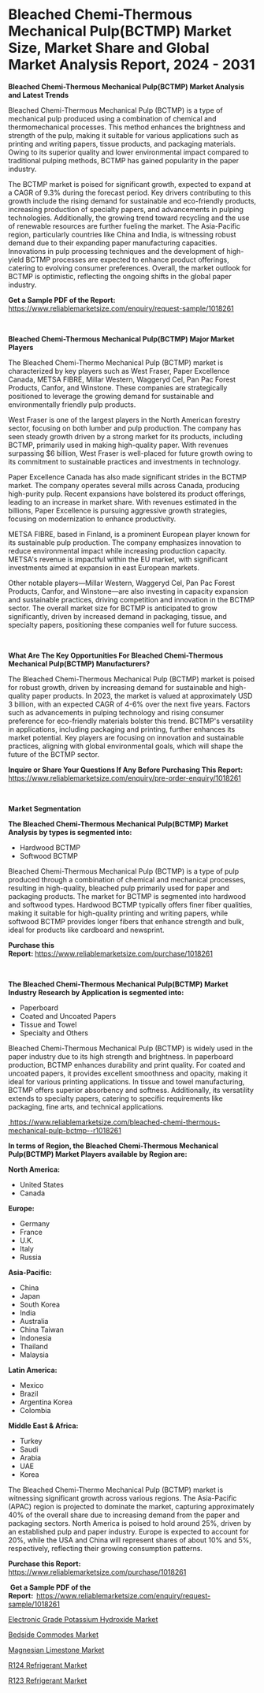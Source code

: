 <p><h1>Bleached Chemi-Thermous Mechanical Pulp(BCTMP) Market Size, Market Share and Global Market Analysis Report, 2024 - 2031</h1></p><p><strong>Bleached Chemi-Thermous Mechanical Pulp(BCTMP) Market Analysis and Latest Trends</strong></p>
<p><p>Bleached Chemi-Thermous Mechanical Pulp (BCTMP) is a type of mechanical pulp produced using a combination of chemical and thermomechanical processes. This method enhances the brightness and strength of the pulp, making it suitable for various applications such as printing and writing papers, tissue products, and packaging materials. Owing to its superior quality and lower environmental impact compared to traditional pulping methods, BCTMP has gained popularity in the paper industry.</p><p>The BCTMP market is poised for significant growth, expected to expand at a CAGR of 9.3% during the forecast period. Key drivers contributing to this growth include the rising demand for sustainable and eco-friendly products, increasing production of specialty papers, and advancements in pulping technologies. Additionally, the growing trend toward recycling and the use of renewable resources are further fueling the market. The Asia-Pacific region, particularly countries like China and India, is witnessing robust demand due to their expanding paper manufacturing capacities. Innovations in pulp processing techniques and the development of high-yield BCTMP processes are expected to enhance product offerings, catering to evolving consumer preferences. Overall, the market outlook for BCTMP is optimistic, reflecting the ongoing shifts in the global paper industry.</p></p>
<p><strong>Get a Sample PDF of the Report:&nbsp;</strong> <a href="https://www.reliablemarketsize.com/enquiry/request-sample/1018261">https://www.reliablemarketsize.com/enquiry/request-sample/1018261</a></p>
<p>&nbsp;</p>
<p><strong>Bleached Chemi-Thermous Mechanical Pulp(BCTMP) Major Market Players</strong></p>
<p><p>The Bleached Chemi-Thermo Mechanical Pulp (BCTMP) market is characterized by key players such as West Fraser, Paper Excellence Canada, METSA FIBRE, Millar Western, Waggeryd Cel, Pan Pac Forest Products, Canfor, and Winstone. These companies are strategically positioned to leverage the growing demand for sustainable and environmentally friendly pulp products.</p><p>West Fraser is one of the largest players in the North American forestry sector, focusing on both lumber and pulp production. The company has seen steady growth driven by a strong market for its products, including BCTMP, primarily used in making high-quality paper. With revenues surpassing $6 billion, West Fraser is well-placed for future growth owing to its commitment to sustainable practices and investments in technology.</p><p>Paper Excellence Canada has also made significant strides in the BCTMP market. The company operates several mills across Canada, producing high-purity pulp. Recent expansions have bolstered its product offerings, leading to an increase in market share. With revenues estimated in the billions, Paper Excellence is pursuing aggressive growth strategies, focusing on modernization to enhance productivity.</p><p>METSA FIBRE, based in Finland, is a prominent European player known for its sustainable pulp production. The company emphasizes innovation to reduce environmental impact while increasing production capacity. METSA's revenue is impactful within the EU market, with significant investments aimed at expansion in east European markets.</p><p>Other notable players—Millar Western, Waggeryd Cel, Pan Pac Forest Products, Canfor, and Winstone—are also investing in capacity expansion and sustainable practices, driving competition and innovation in the BCTMP sector. The overall market size for BCTMP is anticipated to grow significantly, driven by increased demand in packaging, tissue, and specialty papers, positioning these companies well for future success.</p></p>
<p>&nbsp;</p>
<p><strong>What Are The Key Opportunities For Bleached Chemi-Thermous Mechanical Pulp(BCTMP) Manufacturers?</strong></p>
<p><p>The Bleached Chemi-Thermous Mechanical Pulp (BCTMP) market is poised for robust growth, driven by increasing demand for sustainable and high-quality paper products. In 2023, the market is valued at approximately USD 3 billion, with an expected CAGR of 4-6% over the next five years. Factors such as advancements in pulping technology and rising consumer preference for eco-friendly materials bolster this trend. BCTMP's versatility in applications, including packaging and printing, further enhances its market potential. Key players are focusing on innovation and sustainable practices, aligning with global environmental goals, which will shape the future of the BCTMP sector.</p></p>
<p><strong>Inquire or Share Your Questions If Any Before Purchasing This Report:</strong> <a href="https://www.reliablemarketsize.com/enquiry/pre-order-enquiry/1018261">https://www.reliablemarketsize.com/enquiry/pre-order-enquiry/1018261</a></p>
<p>&nbsp;</p>
<p><strong>Market Segmentation</strong></p>
<p><strong>The Bleached Chemi-Thermous Mechanical Pulp(BCTMP) Market Analysis by types is segmented into:</strong></p>
<p><ul><li>Hardwood BCTMP</li><li>Softwood BCTMP</li></ul></p>
<p><p>Bleached Chemi-Thermous Mechanical Pulp (BCTMP) is a type of pulp produced through a combination of chemical and mechanical processes, resulting in high-quality, bleached pulp primarily used for paper and packaging products. The market for BCTMP is segmented into hardwood and softwood types. Hardwood BCTMP typically offers finer fiber qualities, making it suitable for high-quality printing and writing papers, while softwood BCTMP provides longer fibers that enhance strength and bulk, ideal for products like cardboard and newsprint.</p></p>
<p><strong>Purchase this Report:&nbsp;</strong><a href="https://www.reliablemarketsize.com/purchase/1018261">https://www.reliablemarketsize.com/purchase/1018261</a></p>
<p>&nbsp;</p>
<p><strong>The Bleached Chemi-Thermous Mechanical Pulp(BCTMP) Market Industry Research by Application is segmented into:</strong></p>
<p><ul><li>Paperboard</li><li>Coated and Uncoated Papers</li><li>Tissue and Towel</li><li>Specialty and Others</li></ul></p>
<p><p>Bleached Chemi-Thermous Mechanical Pulp (BCTMP) is widely used in the paper industry due to its high strength and brightness. In paperboard production, BCTMP enhances durability and print quality. For coated and uncoated papers, it provides excellent smoothness and opacity, making it ideal for various printing applications. In tissue and towel manufacturing, BCTMP offers superior absorbency and softness. Additionally, its versatility extends to specialty papers, catering to specific requirements like packaging, fine arts, and technical applications.</p></p>
<p><a href="https://www.reliablemarketsize.com/bleached-chemi-thermous-mechanical-pulp-bctmp--r1018261">&nbsp;https://www.reliablemarketsize.com/bleached-chemi-thermous-mechanical-pulp-bctmp--r1018261</a></p>
<p><strong>In terms of Region, the Bleached Chemi-Thermous Mechanical Pulp(BCTMP) Market Players available by Region are:</strong></p>
<p>
    <p> <strong> North America: </strong>
        <ul>
            <li>United States</li>
            <li>Canada</li>
        </ul>
        </p> 
    <p> <strong> Europe: </strong>
        <ul>
            <li>Germany</li>
            <li>France</li>
            <li>U.K.</li>
            <li>Italy</li>
            <li>Russia</li>
        </ul>
        </p> 
    <p> <strong> Asia-Pacific: </strong>
        <ul>
            <li>China</li>
            <li>Japan</li>
            <li>South Korea</li>
            <li>India</li>
            <li>Australia</li>
            <li>China Taiwan</li>
            <li>Indonesia</li>
            <li>Thailand</li>
            <li>Malaysia</li>
        </ul>
        </p> 
    <p> <strong> Latin America: </strong>
        <ul>
            <li>Mexico</li>
            <li>Brazil</li>
            <li>Argentina Korea</li>
            <li>Colombia</li>
        </ul>
        </p> 
    <p> <strong> Middle East & Africa: </strong>
        <ul>
            <li>Turkey</li>
            <li>Saudi</li>
            <li>Arabia</li>
            <li>UAE</li>
            <li>Korea</li>
        </ul>
    </p>
    </p>
<p><p>The Bleached Chemi-Thermo Mechanical Pulp (BCTMP) market is witnessing significant growth across various regions. The Asia-Pacific (APAC) region is projected to dominate the market, capturing approximately 40% of the overall share due to increasing demand from the paper and packaging sectors. North America is poised to hold around 25%, driven by an established pulp and paper industry. Europe is expected to account for 20%, while the USA and China will represent shares of about 10% and 5%, respectively, reflecting their growing consumption patterns.</p></p>
<p><strong>Purchase this Report: </strong><a href="https://www.reliablemarketsize.com/purchase/1018261">https://www.reliablemarketsize.com/purchase/1018261</a></p>
<p>&nbsp;<strong>Get a Sample PDF of the Report:&nbsp;&nbsp;</strong><a href="https://www.reliablemarketsize.com/enquiry/request-sample/1018261">https://www.reliablemarketsize.com/enquiry/request-sample/1018261</a></p>
<p><strong></strong></p>
<p><p><a href="https://github.com/GroverBarry/Market-Research-Report-List-7/blob/main/electronic-grade-potassium-hydroxide-market.md">Electronic Grade Potassium Hydroxide Market</a></p><p><a href="https://www.linkedin.com/pulse/what-emerging-market-trends-bedside-commodes-detailed-overview-agdhe?trackingId=jwB%2F0SuaS22oiQknyH17rg%3D%3D">Bedside Commodes Market</a></p><p><a href="https://issuu.com/reportprime-2/docs/magnesian-limestone-market-size-203_447844e5c2808a">Magnesian Limestone Market</a></p><p><a href="https://medium.com/@chellamarie1961/the-r124-refrigerant-market-is-experiencing-higher-than-anticipated-demand-compared-to-c3b228aa045f">R124 Refrigerant Market</a></p><p><a href="https://medium.com/@chellamarie1961/the-global-r123-refrigerant-market-identifies-drivers-restraints-opportunities-and-trends-d5790b55e35d">R123 Refrigerant Market</a></p></p>